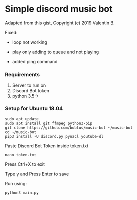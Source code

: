 # Simple discord music bot

Adapted from this [gist](https://gist.github.com/vbe0201/ade9b80f2d3b64643d854938d40a0a2d), Copyright (c) 2019 Valentin B.

Fixed:

- loop not working

- play only adding to queue and not playing

- added ping command

### Requirements

1. Server to run on
2. Discord Bot token
3. python 3.5->

### Setup for Ubuntu 18.04

```
sudo apt update
sudo apt install git ffmpeg python3-pip
git clone https://github.com/bobtus/music-bot ~/music-bot
cd ~/music-bot
pip3 install -U discord.py pynacl youtube-dl
```

Paste Discord Bot Token inside token.txt
```
nano token.txt
```

Press Ctrl+X to exit

Type y and Press Enter to save

Run using:
```
python3 main.py
```
